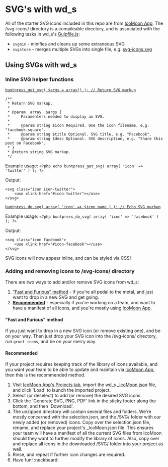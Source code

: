 # SVG's with wd_s

All of the starter SVG icons included in this repo are from [IcoMoon App](https://icomoon.io/app/). The /svg-icons/ directory is a compileable directory, and is associated with the following tasks in wd_s's [Gulpfile.js](../../blob/master/Gulpfile.js):

* `svgmin` - minifies and cleans up some extraneous SVG
* `svgstore` - merges multiple SVGs into single file, e.g. [svg-icons.svg](../blob/master/images/svg-icons.svg)

## Using SVGs with wd_s

### Inline SVG helper functions

[`buntpress_get_svg( $args = array() ); // Return SVG markup`](../../blob/master/inc/template-tags.php#L125)
```
/**
 * Return SVG markup.
 *
 * @param  array  $args {
 *     Paramenters needed to display an SVG.
 *
 *     @param string $icon Required. Use the icon filename, e.g. "facebook-square".
 *     @param string $title Optional. SVG title, e.g. "Facebook".
 *     @param string $desc Optional. SVG description, e.g. "Share this post on Facebook".
 * }
 * @return string SVG markup.
 */
```

Example usage:
`<?php echo buntpress_get_svg( array( 'icon' => 'twitter' ) ); ?>`

Output:
```
<svg class="icon icon-twitter">
    <use xlink:href="#icon-twitter"></use>
</svg>
```
[`buntpress_do_svg( array( 'icon' => $icon_name ) ); // Echo SVG markup`](../blob/master/inc/template-tags.php#L139)

Example usage:
`<?php buntpress_do_svg( array( 'icon' => 'facebook' ) ); ?>`

Output:
```
<svg class="icon facebook">
    <use xlink:href="#icon-facebook"></use>
</svg>
```

SVG icons will now appear inline, and can be styled via CSS!

### Adding and removing icons to /svg-icons/ directory
There are two ways to add and/or remove SVG icons from wd_s:

1. ["Fast and Furious" method](#fast-and-furious) - if you're all pedal to the metal, and just want to drop in a new SVG and get going.
2. [**Recommended**](#recommended) - especially if you're working on a team, and want to have a manifest of all icons, and you're mostly using [IcoMoon App](https://icomoon.io/app/).

#### "Fast and Furious" method
If you just want to drop in a new SVG icon (or remove existing one), and be on your way. Then just drop your SVG icon into the /svg-icons/ directory, run `grunt icons`, and be on your merry way.

#### Recommended
If your project requires keeping track of the library of icons available, and you want your team to be able to update and maintain via [IcoMoon App](https://icomoon.io/app/), then this is the recommended method.

1. Visit [IcoMoon App's Projects tab](https://icomoon.io/app/#/projects), import the wd_s [_IcoMoon.json](_IcoMoon.json) file, and click 'Load' to launch the imported project.
2. Select (or deselect) to add (or remove) the desired SVG icons.
3. Click the 'Generate SVG, PNG, PDF' link in the sticky footer along the bottom, and then 'Download'.
4. The unzipped directory will contain several files and folders. We're mostly concerned with the selection.json, and the /SVG/ folder with our newly added (or removed) icons. Copy over the selection.json file, rename, and replace your project's _IcoMoon.json file. This ensures your team will have a manifest of all the current SVG files from IcoMoon should they want to further modify the library of icons. Also, copy over and replace all icons in the downloaded /SVG/ folder into your project as well.
5. Rinse, and repeat if further icon changes are required.
6. Have fun! :neckbeard:
